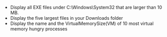 - Display all EXE files under C:\Windows\System32 that are larger than 10 MB. 
- Display the five largest files in your Downloads folder
- Display the name and the VirtualMemorySize(VM) of 10 most virtual memory hungry processes 